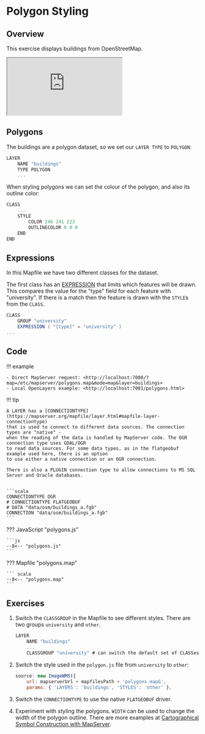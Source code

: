 # Polygon Styling

## Overview

This exercise displays buildings from OpenStreetMap. 

<div class="map">
  <iframe src="https://mapserver.github.io/getting-started-with-mapserver-demo/polygons.html"></iframe>
</div>

## Polygons

The buildings are a polygon dataset, so we set our `LAYER TYPE` to `POLYGON`:

```scala
LAYER
    NAME "buildings"
    TYPE POLYGON
    ...
```

When styling polygons we can set the colour of the polygon, and also its outline color:

```scala
CLASS
    ...
    STYLE
        COLOR 246 241 223
        OUTLINECOLOR 0 0 0
    END
END
```

## Expressions

In this Mapfile we have two different classes for the dataset.

The first class has an [EXPRESSION](https://mapserver.org/mapfile/expressions.htm) that limits 
which features will be drawn. This compares the value for the "type" field for each feature with "university".
If there is a match then the feature is drawn with the `STYLE`s from the `CLASS`.

```scala
CLASS
    GROUP "university"
    EXPRESSION ( "[type]" = "university" )
...
```

## Code

!!! example

    - Direct MapServer request: <http://localhost:7000/?map=/etc/mapserver/polygons.map&mode=map&layer=buildings>
    - Local OpenLayers example: <http://localhost:7001/polygons.html>

!!! tip

    A LAYER has a [CONNECTIONTYPE](https://mapserver.org/mapfile/layer.html#mapfile-layer-connectiontype)
    that is used to connect to different data sources. The connection types are "native" -
    when the reading of the data is handled by MapServer code. The OGR connection type uses GDAL/OGR
    to read data sources. For some data types, as in the flatgeobuf example used here, there is an option
    to use either a native connection or an OGR connection.

    There is also a PLUGIN connection type to allow connections to MS SQL Server and Oracle databases.


    ```scala
    CONNECTIONTYPE OGR
    # CONNECTIONTYPE FLATGEOBUF
    # DATA "data/osm/buildings_a.fgb"
    CONNECTION "data/osm/buildings_a.fgb"
    ```

??? JavaScript "polygons.js"

    ```js
    --8<-- "polygons.js"
    ```

??? Mapfile "polygons.map"

    ``` scala
    --8<-- "polygons.map"
    ```

## Exercises

1. Switch the `CLASSGROUP` in the Mapfile to see different styles. There are two groups `university` and `other`.

    ```scala
    LAYER
        NAME "buildings"
        ...
        CLASSGROUP "university" # can switch the default set of CLASSes here
    ```

2. Switch the style used in the `polygon.js` file from `university` to `other`:

    ```js
    source: new ImageWMS({
        url: mapserverUrl + mapfilesPath + 'polygons.map&',
        params: { 'LAYERS': 'buildings', 'STYLES': 'other' },
    ```

3. Switch the `CONNECTIONTYPE` to use the native `FLATGEOBUF` driver.

4. Experiment with styling the polygons. `WIDTH` can be used to change the width of the polygon outline. There are more examples
   at [Cartographical Symbol Construction with MapServer](https://mapserver.org/mapfile/symbology/construction.html).
